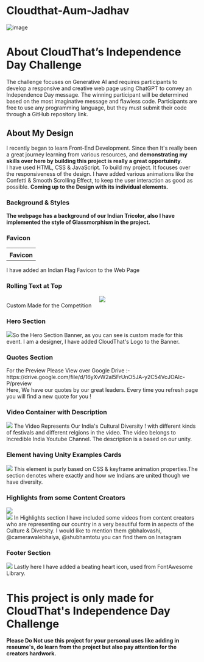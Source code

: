 # Cloudthat-Aum-Jadhav
![image](https://github.com/aumjadhav8/Cloudthat-Aum-Jadhav/assets/73793027/e33b944e-f6bd-4123-8156-f1b03bdbba51)

<h1>About CloudThat’s Independence Day Challenge </h1>

<p>The challenge focuses on Generative AI and requires participants to develop a responsive and creative web page using ChatGPT to convey an Independence Day message. The winning participant will be determined based on the most imaginative message and flawless code. Participants are free to use any programming language, but they must submit their code through a GitHub repository link.</p>

<h2 style="text-align: left;">About My Design</h2>

<div style="text-align: left;">I recently began to learn Front-End Development. Since then It's really been a great journey learning from various resources, and <b> demonstrating my skills over here by building this project is really a great opportuinity</b>.<br> I have used HTML, CSS &amp; JavaScript. To build my project. It focuses over the responsiveness of the design. I have added various animations like the Confetti &amp; Smooth Scrolling Effect, to keep the user interaction as good as possible. <b>Coming up to the Design with its individual elements.</b>

  <h3 style="text-align: left;">Background & Styles</h3>
  <b>The webpage has a background of our Indian Tricolor, also I have implemented the style of Glassmorphism in the project.<br></b>
  
  <h3 style="text-align: left;">Favicon</h3>
  
  <table align="center" cellpadding="0" cellspacing="0" class="tr-caption-container" style="font-weight: bold; margin-left: auto; margin-right: auto;"><tbody><tr><td style="text-align: center;"><a href="https://blogger.googleusercontent.com/img/a/AVvXsEhlpqQ3w2SzAhivHf0fMkrz5C7eKCOHjL2LuJx_K-_3c5QHTJvbJA28uvj-N4juA_nReajjHbwTNwxk_yub4vxpkhYKg5ZYUriAQdHIbunmqyNTU4KKqcU2v0PaUlljbK7NJ20LWGptmHfFUrz2Vf7ypAXO3XRJ8bwmcBAzMCA9MHSmM6ysLsoaEfqM52Al" style="margin-left: auto; margin-right: auto;"><img alt="" data-original-height="100%" data-original-width="100%" src="https://blogger.googleusercontent.com/img/a/AVvXsEhlpqQ3w2SzAhivHf0fMkrz5C7eKCOHjL2LuJx_K-_3c5QHTJvbJA28uvj-N4juA_nReajjHbwTNwxk_yub4vxpkhYKg5ZYUriAQdHIbunmqyNTU4KKqcU2v0PaUlljbK7NJ20LWGptmHfFUrz2Vf7ypAXO3XRJ8bwmcBAzMCA9MHSmM6ysLsoaEfqM52Al" /></a></td></tr><tr><td class="tr-caption" style="text-align: center;">Favicon</td></tr></tbody></table>I have added an Indian Flag Favicon to the Web Page<br />
  
  <h3 style="text-align: left;">Rolling Text at Top</h3>
  
<div class="separator" style="clear: both; font-weight: bold; text-align: center;"><a href="https://blogger.googleusercontent.com/img/a/AVvXsEg6RoVKtTc2sYT6flSrM03EdCUE70CutmRUv4l8smsUtwnLseXXNSwLxF4Ya42H7fQ1jwMxp5uZXatfZuLnpCF8nJcwqH6OV6GqfYfkpLBWfqgVv38OPCH3i6rfF7VLQuCiwnkY_WIkZqWdNfdub-IOHOTmVeC-OqnPiosMF-fGnyU2afogXxwXKjjABr3H" style="margin-left: 1em; margin-right: 1em;"><img data-original-height="92" data-original-width="1906" src="https://blogger.googleusercontent.com/img/a/AVvXsEg6RoVKtTc2sYT6flSrM03EdCUE70CutmRUv4l8smsUtwnLseXXNSwLxF4Ya42H7fQ1jwMxp5uZXatfZuLnpCF8nJcwqH6OV6GqfYfkpLBWfqgVv38OPCH3i6rfF7VLQuCiwnkY_WIkZqWdNfdub-IOHOTmVeC-OqnPiosMF-fGnyU2afogXxwXKjjABr3H=s16000" /></a></div>
Custom Made for the Competition<br>


  <h3 style="text-align: left;">Hero Section</h3>
<img data-original-height="949" data-original-width="1919" src="https://blogger.googleusercontent.com/img/a/AVvXsEiDy6EOTxCEwIgO_AzoAmoU5IQTLImUC3-Jf4quQbWhkfxh7Na3dPezM0xR9qZk-xIKMMHnGUzRoGbl0ZgnWyx0yGq5AxtcH2YSSq1NH6MYbo4_GYvXaAFnc7NrOsoXJGy7I8zYKvDsEn4L6MSZWHIaolflod5T7KVjLv-ri5V3cRQn3K2UOv0c5KgDucwU=s16000" />So the Hero Section Banner, as you can see is custom made for this event. I am a designer, I have added CloudThat's Logo to the Banner. <br />

<h3> Quotes Section</h3>
For the Preview Please View over Google Drive :- https://drive.google.com/file/d/16yXvW2al5FrUnO5JA-y2C54VcJOAIc-P/preview <br>
Here, We have our quotes by our great leaders. Every time you refresh page you will find a new quote for you !<br>

  <h3 style="text-align: left;">Video Container with Description</h3>
<img data-original-height="524" data-original-width="1765" src="https://blogger.googleusercontent.com/img/a/AVvXsEjPsg5ZYPfFLSGwF3odV7OSkEW17MD1z0eJ0WFnBrpGrEyH93FRkHj8O4QH5PYP-nWH3rWM9Nuf4ogrABczuVdi9ARx1ovfFfCduP0bsqytRbRV_Zmx-HsiLAh2x4r7m-_W-fdPYWNooaz_jbztdpUPtjPfGsFI-zzxKyScdfoNmMipUXQ_edZFeDU59R_B=s16000" />  
The Video Represents Our India's Cultural Diversity ! with different kinds of festivals and different relgions in the video. The video belongs to Incredible India Youtube Channel. The description is a based on our unity.<br>

  <h3 style="text-align: left;">Element having Unity Examples Cards</h3>
  <img data-original-height="544" data-original-width="1778" src="https://blogger.googleusercontent.com/img/a/AVvXsEgTtiHncIaUkmIRLLIwBg6D-JB65Cgm7pcSF-b2KpC4gzxrtKgHGwqgk_0n6sf1wEXtHxUVQ1Ujbi_whKrTli0kjE70nZOnipS6deZ-MQAVPHJ4iPALNOXo2b8mf8EpMV0beEVKZyT2iHfXhgpHJYxE16riYsZL-NCz5_DQaxtx9sWFnusYsCqHSm191B6C=s16000" />
  This element is purly based on CSS & keyframe animation properties.The section denotes where exactly and how we Indians are united though we have diversity.<br>

  <h3 style="text-align: left;">Highlights from some Content Creators</h3>
<img data-original-height="977" data-original-width="1915" src="https://blogger.googleusercontent.com/img/a/AVvXsEg5j3byLzFfBb9CVZ2OXoXKjmOgMit1ZKQn-FDtD7Sn3yA9HRlfAFp7M5VJ2FreHSNXgvSlrUjWuJXbhZ3QBByxXbBemlfqYnuLu5uOlNbL8KXaQSJlke_n8nZRGI4LvNnMC3b3PFQttI4G_GMmQKB2eqhfFulpq33V9lqiOfmxCVNAqV2sX6kh7ssGIt6w=s16000" />
<br>
<img data-original-height="977" data-original-width="1915" src="https://blogger.googleusercontent.com/img/a/AVvXsEgsuDSMsL8dLQhUI0_1G-V8xsBvzuFKe97Ux28lVdMOoP8aM-08HHIQw_x0rtBjWJcc-IpLC8nU1qPUWrvnIIFp_X1MTbANQMbDSe_t7mAIxgdY-vEv_rFF2qA_JRmkVwWiYJM9jDJk00rlwCI6HCd4E5cKPrb7kzY7yWFk3t2SdUN3O9YFui8YepCKAPn4=s16000" />
In Highlights section I have included some videos from content creators who are representing our country in a very beautiful form in aspects of the Culture & Diversity. I would like to mention them @bhalovashi, @camerawalebhaiya, @shubhamtotu you can find them on Instagram<br>
  
  <h3 style="text-align: left;">Footer Section</h3>
  <img data-original-height="99" data-original-width="1910" src="https://blogger.googleusercontent.com/img/a/AVvXsEgN7bQqtGokqHCK_IPFcGrDEaFScX1yuocL1QVfEpiqy2P-sdZVU-XnNNNWop6iEdfMnuj-209roHEnRmn6sGJG4NZrSCRy1ZQHyovzBtt0dSeuPAhnUXlZkr6RidD8WpbbouJJv4Vgu6LqKSSJAHm8opYUHBAY3pkrnrI-V0Ki06uHd5qMWAgI1_pKknu_=s16000" />
  Lastly here I have added a beating heart icon, used from FontAwesome Library.<br>

  <h1>This project is only made for CloudThat's Independence Day Challenge </h1><b>Please Do Not use this project for your personal uses like adding in reseume's, do learn from the project but also pay attention for the creators hardwork.</b>
